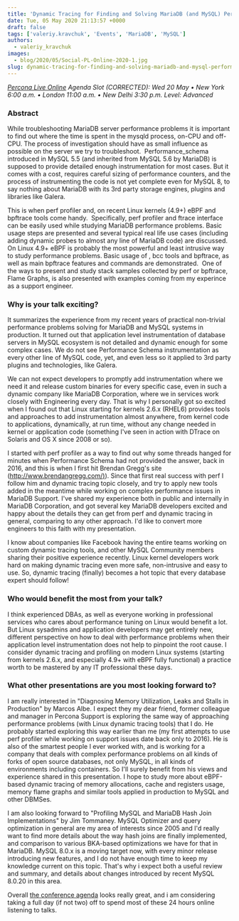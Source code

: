 ```yaml
---
title: 'Dynamic Tracing for Finding and Solving MariaDB (and MySQL) Performance Problems on Linux - Percona Live ONLINE Talk Preview'
date: Tue, 05 May 2020 21:13:57 +0000
draft: false
tags: ['valeriy.kravchuk', 'Events', 'MariaDB', 'MySQL']
authors:
  - valeriy_kravchuk
images:
  - blog/2020/05/Social-PL-Online-2020-1.jpg
slug: dynamic-tracing-for-finding-and-solving-mariadb-and-mysql-performance-problems-on-linux-percona-live-online-talk-preview
---
```


_[Percona Live Online](https://www.percona.com/live/conferences) Agenda Slot (CORRECTED): Wed 20 May • New York 6:00 a.m. • London 11:00 a.m. • New Delhi 3:30 p.m._ _Level: Advanced_

### Abstract

While troubleshooting MariaDB server performance problems it is important to find out where the time is spent in the mysqld process, on-CPU and off-CPU. The process of investigation should have as small influence as possible on the server we try to troubleshoot.  Performance\_schema introduced in MySQL 5.5 (and inherited from MySQL 5.6 by MariaDB) is supposed to provide detailed enough instrumentation for most cases. But it comes with a cost, requires careful sizing of performance counters, and the process of instrumenting the code is not yet complete even for MySQL 8, to say nothing about MariaDB with its 3rd party storage engines, plugins and libraries like Galera. 

This is when perf profiler and, on recent Linux kernels (4.9+) eBPF and bpftrace tools come handy.  Specifically, perf profiler and ftrace interface can be easily used while studying MariaDB performance problems. Basic usage steps are presented and several typical real life use cases (including adding dynamic probes to almost any line of MariaDB code) are discussed.  On Linux 4.9+ eBPF is probably the most powerful and least intrusive way to study performance problems. Basic usage of , bcc tools and bpftrace, as well as main bpftrace features and commands are demonstrated.  One of the ways to present and study stack samples collected by perf or bpftrace, Flame Graphs, is also presented with examples coming from my experince as a support engineer.

### Why is your talk exciting?

It summarizes the experience from my recent years of practical non-trivial performance problems solving for MariaDB and MySQL systems in production. It turned out that application level instrumentation of database servers in MySQL ecosystem is not detailed and dynamic enough for some complex cases. We do not see Performance Schema instrumentation as every other line of MySQL code, yet, and even less so it applied to 3rd party plugins and technologies, like Galera. 

We can not expect developers to promptly add instrumentation where we need it and release custom binaries for every specific case, even in such a dynamic company like MariaDB Corporation, where we in services work closely with Engineering every day. That is why I personally got so excited when I found out that Linux starting for kernels 2.6.x (RHEL6) provides tools and approaches to add instrumentation almost anywhere, from kernel code to applications, dynamically, at run time, without any change needed in kernel or application code (something I've seen in action with DTrace on Solaris and OS X since 2008 or so). 

I started with perf profiler as a way to find out why some threads hanged for minutes when Performance Schema had not provided the answer, back in 2016, and this is when I first hit Brendan Gregg's site ([http://www.brendangregg.com/)](http://www.brendangregg.com/)). Since that first real success with perf I follow him and dynamic tracing topic closely, and try to apply new tools added in the meantime while working on complex performance issues in MariaDB Support. I've shared my experience both in public and internally in MariaDB Corporation, and got several key MariaDB developers excited and happy about the details they can get from perf and dynamic tracing in general, comparing to any other approach. I'd like to convert more engineers to this faith with my presentation. 

I know about companies like Facebook having the entire teams working on custom dynamic tracing tools, and other MySQL Community members sharing their positive experience recently. Linux kernel developers work hard on making dynamic tracing even more safe, non-intrusive and easy to use. So, dynamic tracing (finally) becomes a hot topic that every database expert should follow!

### Who would benefit the most from your talk?

I think experienced DBAs, as well as everyone working in professional services who cares about performance tuning on Linux would benefit a lot. But Linux sysadmins and application developers may get entirely new, different perspective on how to deal with performance problems when their application level instrumentation does not help to pinpoint the root cause. I consider dynamic tracing and profiling on modern Linux systems (starting from kernels 2.6.x, and especially 4.9+ with eBPF fully functional) a practice worth to be mastered by any IT professional these days.

### What other presentations are you most looking forward to?

I am really interested in "Diagnosing Memory Utilization, Leaks and Stalls in Production" by Marcos Albe. I expect they my dear friend, former colleague and manager in Percona Support is exploring the same way of approaching performance problems (with Linux dynamic tracing tools) that I do. He probably started exploring this way earlier than me (my first attempts to use perf profiler while working on support issues date back only to 2016). He is also of the smartest people I ever worked with, and is working for a company that deals with complex performance problems on all kinds of forks of open source databases, not only MySQL, in all kinds of environments including containers. So I'll surely benefit from his views and experience shared in this presentation. I hope to study more about eBPF-based dynamic tracing of memory allocations, cache and registers usage, memory flame graphs and similar tools applied in production to MySQL and other DBMSes. 

I am also looking forward to "Profiling MySQL and MariaDB Hash Join Implementations" by Jim Tommaney. MySQL Optimizer and query optimization in general are my area of interests since 2005 and I'd really want to find more details about the way hash joins are finally implemented, and comparison to various BKA-based optimizations we have for that in MariaDB. MySQL 8.0.x is a moving target now, with every minor release introducing new features, and I do not have enough time to keep my knowledge current on this topic. That's why i expect both a useful review and summary, and details about changes introduced by recent MySQL 8.0.20 in this area. 

Overall [the conference agenda](https://www.percona.com/live/percona-live-online-full-agenda) looks really great, and i am considering taking a full day (if not two) off to spend most of these 24 hours online listening to talks.